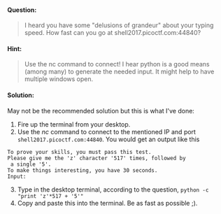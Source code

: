 #### Question:
>I heard you have some "delusions of grandeur" about your typing speed. How fast can you go at shell2017.picoctf.com:44840?

#### Hint:
>Use the nc command to connect! I hear python is a good means (among many) to generate the needed input.
>It might help to have multiple windows open.

#### Solution:
May not be the recommended solution but this is what I've done:

1. Fire up the terminal from your desktop.
2. Use the *nc* command to connect to the mentioned IP and port `shell2017.picoctf.com:44840`. You would get an output like this
```
To prove your skills, you must pass this test.
Please give me the 'z' character '517' times, followed by
 a single '5'.                                           
To make things interesting, you have 30 seconds.         
Input:
```
3. Type in the desktop terminal, according to the question, `python -c "print 'z'*517 + '5'"`
4. Copy and paste this into the terminal. Be as fast as possible ;).
